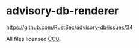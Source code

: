 # advisory-db-renderer

<https://github.com/RustSec/advisory-db/issues/34>

All files licensed [CC0](https://creativecommons.org/publicdomain/zero/1.0/).
